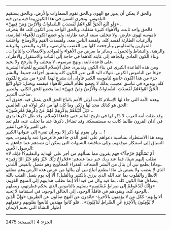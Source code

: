 ------------------------------------------------------------------------

والحق لا يمكن أن يدور مع الهوى وبالحق تقوم السماوات والأرض، وبالحق
يستقيم الناموس، وتجري السنن في هذا الكون وما فيه ومن فيه:  
«وَلَوِ اتَّبَعَ الْحَقُّ أَهْواءَهُمْ لَفَسَدَتِ السَّماواتُ وَالْأَرْضُ وَمَنْ فِيهِنَّ» ..  
فالحق واحد ثابت، والأهواء كثيرة متقلبة. وبالحق الواحد يدبر الكون كله،
فلا ينحرف ناموسه لهوى عارض، ولا تتخلف سنته لرغبة طارئة. ولو خضع الكون
للأهواء العارضة، والرغبات الطارئة لفسد كله، ولفسد الناس معه، ولفسدت
القيم والأوضاع، واختلت الموازين والمقاييس وتأرجحت كلها بين الغضب والرضى،
والكره والبغض، والرغبة والرهبة، والنشاط والخمول.. وسائر ما يعرض من
الأهواء والمواجد والانفعالات والتأثرات.. وبناء الكون المادي واتجاهه إلى
غايته كلاهما في حاجة إلى الثبات والاستقرار والاطراد، على قاعدة ثابتة،
ونهج مرسوم، لا يتخلف ولا يتأرجح ولا يحيد.  
ومن هذه القاعدة الكبرى في بناء الكون وتدبيره، جعل الإسلام التشريع للحياة
البشرية جزءا من الناموس الكوني، تتولاه اليد التي تدبر الكون كله وتنسق
أجزاءه جميعا. والبشر جزء من هذا الكون خاضع لناموسه الكبير فأولى أن يشرع
لهذا الجزء من يشرع للكون كله، ويدبره في تناسق عجيب. بذلك لا يخضع نظام
البشر للأهواء فيفسد ويختل: «وَلَوِ اتَّبَعَ الْحَقُّ أَهْواءَهُمْ لَفَسَدَتِ السَّماواتُ وَالْأَرْضُ
وَمَنْ فِيهِنَّ» إنما يخضع للحق الكلي، ولتدبير صاحب التدبير.  
وهذه الأمة التي جاء لها الإسلام كانت أولى الأمم باتباع الحق الذي يتمثل
فيه. ففوق أنه الحق هو كذلك مجد لها وذكر. وما كان لها من ذكر لولاه في
العالمين:  
«بَلْ أَتَيْناهُمْ بِذِكْرِهِمْ فَهُمْ عَنْ ذِكْرِهِمْ مُعْرِضُونَ» ..  
وقد ظلت أمة العرب لا ذكر لها في تاريخ العالم حتى جاءها الإسلام. وقد ظل
ذكرها يدوي في آذان القرون طالما كانت به مستمسكة. وقد تضاءل ذكرها عند ما
تخلت عنه، فلم تعد في العير ولا في النفير.  
ولن يقوم لها ذكر إلا يوم أن تفيء إلى عنوانها الكبير ... !  
وبعد هذا الاستطراد بمناسبة دعواهم على الحق الذي جاءهم فأعرضوا عنه
واتهموه.. يعود السياق إلى استنكار موقفهم، وإلى مناقشة الشبهات التي يمكن
أن تصدهم عما جاءهم به الرسول الأمين:  
«أَمْ تَسْأَلُهُمْ خَرْجاً؟» فهم يفرون مما تسألهم من أجر على الهداية والتعليم؟!
فإنك لا تطلب إليهم شيئا، فما عند ربك خير مما عندهم: «فَخَراجُ رَبِّكَ خَيْرٌ وَهُوَ
خَيْرُ الرَّازِقِينَ» ..وماذا يطمع نبي أن ينال من البشر الضعاف الفقراء المحاويج
وهو متصل بالفيض اللدني الذي لا ينضب ولا يغيض بل ماذا يطمع أتباع نبي أن
ينالوا من عرض هذه الأرض وهم معلقو الأنظار والقلوب بما عند الله الذي يرزق
بالكثير وبالقليل؟ ألا إنه يوم يتصل القلب بالله يتضاءل هذا الكون كله، بما
فيه وكل من فيه! ألا إنما تطلب هدايتهم إلى المنهج القويم: «وَإِنَّكَ لَتَدْعُوهُمْ
إِلى صِراطٍ مُسْتَقِيمٍ» يصلهم بالناموس الذي يحكم فطرتهم، ويصلهم بالوجود كله،
ويقودهم في قافلة الوجود، إلى الخالق الوجود، في استقامة لا تحيد.  
ألا وإنهم- ككل من لا يؤمنون بالآخرة- حائدون عن النهج ضالون عن الطريق:
«وَإِنَّ الَّذِينَ لا يُؤْمِنُونَ بِالْآخِرَةِ عَنِ الصِّراطِ لَناكِبُونَ» .. فلو كانوا مهتدين
لتابعوا بقلوبهم وعقولهم أطوار النشأة التي تحتم الإيمان

------------------------------------------------------------------------

الجزء: 4 ¦ الصفحة: 2475
